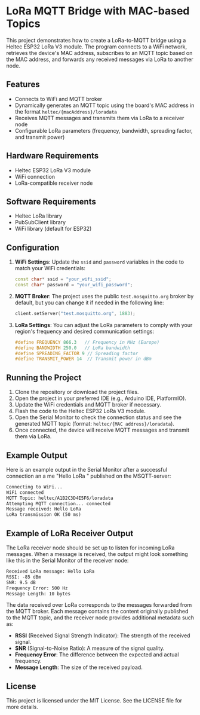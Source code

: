 
# LoRa MQTT Bridge with MAC-based Topics

This project demonstrates how to create a LoRa-to-MQTT bridge using a Heltec ESP32 LoRa V3 module. The program connects to a WiFi network, retrieves the device's MAC address, subscribes to an MQTT topic based on the MAC address, and forwards any received messages via LoRa to another node.

## Features

- Connects to WiFi and MQTT broker
- Dynamically generates an MQTT topic using the board's MAC address in the format `heltec/{macAddress}/loradata`
- Receives MQTT messages and transmits them via LoRa to a receiver node
- Configurable LoRa parameters (frequency, bandwidth, spreading factor, and transmit power)

## Hardware Requirements

- Heltec ESP32 LoRa V3 module
- WiFi connection
- LoRa-compatible receiver node

## Software Requirements

- Heltec LoRa library
- PubSubClient library
- WiFi library (default for ESP32)

## Configuration

1. **WiFi Settings**:
   Update the `ssid` and `password` variables in the code to match your WiFi credentials:

   ```cpp
   const char* ssid = "your_wifi_ssid";
   const char* password = "your_wifi_password";
   ```

2. **MQTT Broker**:
   The project uses the public `test.mosquitto.org` broker by default, but you can change it if needed in the following line:

   ```cpp
   client.setServer("test.mosquitto.org", 1883);
   ```

3. **LoRa Settings**:
   You can adjust the LoRa parameters to comply with your region's frequency and desired communication settings:

   ```cpp
   #define FREQUENCY 866.3   // Frequency in MHz (Europe)
   #define BANDWIDTH 250.0   // LoRa bandwidth
   #define SPREADING_FACTOR 9 // Spreading factor
   #define TRANSMIT_POWER 14  // Transmit power in dBm
   ```

## Running the Project

1. Clone the repository or download the project files.
2. Open the project in your preferred IDE (e.g., Arduino IDE, PlatformIO).
3. Update the WiFi credentials and MQTT broker if necessary.
4. Flash the code to the Heltec ESP32 LoRa V3 module.
5. Open the Serial Monitor to check the connection status and see the generated MQTT topic (format: `heltec/{MAC address}/loradata`).
6. Once connected, the device will receive MQTT messages and transmit them via LoRa.

## Example Output

Here is an example output in the Serial Monitor after a successful connection an a me "Hello LoRa " published on the MSQTT-server:

```txt
Connecting to WiFi...
WiFi connected
MQTT Topic: heltec/A1B2C3D4E5F6/loradata
Attempting MQTT connection... connected
Message received: Hello LoRa
LoRa transmission OK (50 ms)
```

## Example of LoRa Receiver Output

The LoRa receiver node should be set up to listen for incoming LoRa messages. When a message is received, the output might look something like this in the Serial Monitor of the receiver node:

```txt
Received LoRa message: Hello LoRa
RSSI: -85 dBm
SNR: 9.5 dB
Frequency Error: 500 Hz
Message Length: 10 bytes
```

The data received over LoRa corresponds to the messages forwarded from the MQTT broker. Each message contains the content originally published to the MQTT topic, and the receiver node provides additional metadata such as:

- **RSSI** (Received Signal Strength Indicator): The strength of the received signal.
- **SNR** (Signal-to-Noise Ratio): A measure of the signal quality.
- **Frequency Error**: The difference between the expected and actual frequency.
- **Message Length**: The size of the received payload.

## License
This project is licensed under the MIT License. See the LICENSE file for more details.
